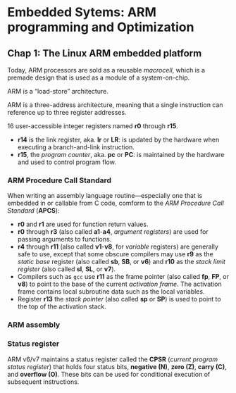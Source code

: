 # Embedded Sytems: ARM programming and Optimization

## Chap 1: The Linux ARM embedded platform

Today, ARM processors are sold as a reusable *macrocell*, which is a premade
design that is used as a module of a system-on-chip.

ARM is a “load-store” architecture.

ARM is a three-address architecture, meaning that a single instruction can
reference up to three register addresses.

16 user-accessible integer registers named **r0** through **r15**.
* **r14** is the link register, aka. **lr** or **LR**: is
updated by the hardware when executing a branch-and-link
instruction.
* **r15**, the *program counter*, aka. **pc** or **PC**: is
maintained by the hardware and used to control program flow.

### ARM Procedure Call Standard
When writing an assembly language routine—especially one that is embedded
in or callable from C code, comform to the *ARM Procedure Call Standard* (**APCS**):
* **r0** and **r1** are used for function return values.
* **r0** through **r3** (also called **a1**-**a4**, *argument registers*) are
used for passing arguments to functions.
* **r4** through **r11** (also called **v1**-**v8**, for *variable* registers) are
generally safe to use, except that some obscure compilers may use **r9** as
the *static base* register (also called **sb**, **SB**, or **v6**) and 
**r10** as the *stack limit register* (also called **sl**, **SL**, or **v7**).
* Compilers such as `gcc` use **r11** as the frame pointer (also called **fp**,
**FP**, or **v8**) to point to the base of the current *activation frame*. The
activation frame contains local subroutine data such as the local
variables.
* Register **r13** the *stack pointer* (also called **sp** or **SP**) is used to point to
the top of the activation stack.

### ARM assembly

### Status register
ARM v6/v7 maintains a status register called the **CPSR** (*current program
status register*) that holds four status bits, **negative (N)**, **zero (Z)**, **carry
(C)**, and **overflow (O)**. These bits can be used for conditional execution
of subsequent instructions.






